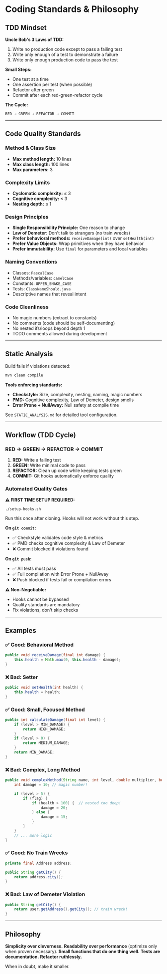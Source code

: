 # Coding Standards & Philosophy

## TDD Mindset

**Uncle Bob's 3 Laws of TDD:**
1. Write no production code except to pass a failing test
2. Write only enough of a test to demonstrate a failure
3. Write only enough production code to pass the test

**Small Steps:**
- One test at a time
- One assertion per test (when possible)
- Refactor after green
- Commit after each red-green-refactor cycle

**The Cycle:**
```
RED → GREEN → REFACTOR → COMMIT
```

---

## Code Quality Standards

### Method & Class Size
- **Max method length:** 10 lines
- **Max class length:** 100 lines
- **Max parameters:** 3

### Complexity Limits
- **Cyclomatic complexity:** ≤ 3
- **Cognitive complexity:** ≤ 3
- **Nesting depth:** ≤ 1

### Design Principles
- **Single Responsibility Principle:** One reason to change
- **Law of Demeter:** Don't talk to strangers (no train wrecks)
- **Prefer behavioral methods:** `receiveDamage(int)` over `setHealth(int)`
- **Prefer Value Objects:** Wrap primitives when they have behavior
- **Prefer immutability:** Use `final` for parameters and local variables

### Naming Conventions
- Classes: `PascalCase`
- Methods/variables: `camelCase`
- Constants: `UPPER_SNAKE_CASE`
- Tests: `ClassNameShould.java`
- Descriptive names that reveal intent

### Code Cleanliness
- No magic numbers (extract to constants)
- No comments (code should be self-documenting)
- No nested ifs/loops beyond depth 1
- TODO comments allowed during development

---

## Static Analysis

Build fails if violations detected:
```bash
mvn clean compile
```

**Tools enforcing standards:**
- **Checkstyle:** Size, complexity, nesting, naming, magic numbers
- **PMD:** Cognitive complexity, Law of Demeter, design smells
- **Error Prone + NullAway:** Null safety at compile time

See `STATIC_ANALYSIS.md` for detailed tool configuration.

---

## Workflow (TDD Cycle)

### RED → GREEN → REFACTOR → COMMIT

1. **RED:** Write a failing test
2. **GREEN:** Write minimal code to pass
3. **REFACTOR:** Clean up code while keeping tests green
4. **COMMIT:** Git hooks automatically enforce quality

### Automated Quality Gates

**⚠️ FIRST TIME SETUP REQUIRED:**
```bash
./setup-hooks.sh
```
Run this once after cloning. Hooks will not work without this step.

**On `git commit`:**
- ✅ Checkstyle validates code style & metrics
- ✅ PMD checks cognitive complexity & Law of Demeter
- ❌ Commit blocked if violations found

**On `git push`:**
- ✅ All tests must pass
- ✅ Full compilation with Error Prone + NullAway
- ❌ Push blocked if tests fail or compilation errors

**⚠️ Non-Negotiable:**
- Hooks cannot be bypassed
- Quality standards are mandatory
- Fix violations, don't skip checks

---

## Examples

### ✅ Good: Behavioral Method
```java
public void receiveDamage(final int damage) {
    this.health = Math.max(0, this.health - damage);
}
```

### ❌ Bad: Setter
```java
public void setHealth(int health) {
    this.health = health;
}
```

### ✅ Good: Small, Focused Method
```java
public int calculateDamage(final int level) {
    if (level > MIN_DAMAGE) {
        return HIGH_DAMAGE;
    }
    if (level > 0) {
        return MEDIUM_DAMAGE;
    }
    return MIN_DAMAGE;
}
```

### ❌ Bad: Complex, Long Method
```java
public void complexMethod(String name, int level, double multiplier, boolean flag) {
    int damage = 10; // magic number!

    if (level > 5) {
        if (flag) {
            if (health > 100) {  // nested too deep!
                damage = 20;
            } else {
                damage = 15;
            }
        }
    }
    // ... more logic
}
```

### ✅ Good: No Train Wrecks
```java
private final Address address;

public String getCity() {
    return address.city();
}
```

### ❌ Bad: Law of Demeter Violation
```java
public String getCity() {
    return user.getAddress().getCity(); // train wreck!
}
```

---

## Philosophy

**Simplicity over cleverness.**
**Readability over performance** (optimize only when proven necessary).
**Small functions that do one thing well.**
**Tests are documentation.**
**Refactor ruthlessly.**

When in doubt, make it smaller.
